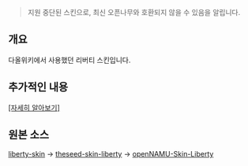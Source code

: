 > 지원 중단된 스킨으로, 최신 오픈나무와 호환되지 않을 수 있음을 알립니다.

## 개요
다올위키에서 사용했던 리버티 스킨입니다.

## 추가적인 내용
[[자세히 알아보기]](https://wiki.daol.cc/w/다올위키%2FLiberty)

## 원본 소스
[liberty-skin](https://github.com/librewiki/liberty-skin) → [theseed-skin-liberty](https://github.com/namu-theseed/theseed-skin-liberty) → [openNAMU-Skin-Liberty](https://github.com/openNAMU/openNAMU-Skin-Liberty)
